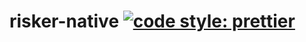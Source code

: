 # risker-native [![code style: prettier](https://img.shields.io/badge/code_style-prettier-ff69b4.svg?style=flat-square)](https://github.com/prettier/prettier)
